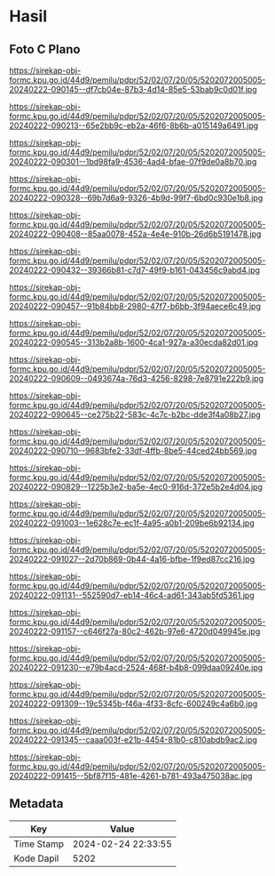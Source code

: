 # Hasil

## Foto C Plano

https://sirekap-obj-formc.kpu.go.id/44d9/pemilu/pdpr/52/02/07/20/05/5202072005005-20240222-090145--df7cb04e-87b3-4d14-85e5-53bab9c0d01f.jpg

https://sirekap-obj-formc.kpu.go.id/44d9/pemilu/pdpr/52/02/07/20/05/5202072005005-20240222-090213--65e2bb9c-eb2a-46f6-8b6b-a015149a6491.jpg

https://sirekap-obj-formc.kpu.go.id/44d9/pemilu/pdpr/52/02/07/20/05/5202072005005-20240222-090301--1bd98fa9-4536-4ad4-bfae-07f9de0a8b70.jpg

https://sirekap-obj-formc.kpu.go.id/44d9/pemilu/pdpr/52/02/07/20/05/5202072005005-20240222-090328--69b7d6a9-9326-4b9d-99f7-6bd0c930e1b8.jpg

https://sirekap-obj-formc.kpu.go.id/44d9/pemilu/pdpr/52/02/07/20/05/5202072005005-20240222-090408--85aa0078-452a-4e4e-910b-26d6b5191478.jpg

https://sirekap-obj-formc.kpu.go.id/44d9/pemilu/pdpr/52/02/07/20/05/5202072005005-20240222-090432--39366b81-c7d7-49f9-b161-043456c9abd4.jpg

https://sirekap-obj-formc.kpu.go.id/44d9/pemilu/pdpr/52/02/07/20/05/5202072005005-20240222-090457--91b84bb8-2980-47f7-b6bb-3f94aece6c49.jpg

https://sirekap-obj-formc.kpu.go.id/44d9/pemilu/pdpr/52/02/07/20/05/5202072005005-20240222-090545--313b2a8b-1600-4ca1-927a-a30ecda82d01.jpg

https://sirekap-obj-formc.kpu.go.id/44d9/pemilu/pdpr/52/02/07/20/05/5202072005005-20240222-090609--0493674a-76d3-4256-8298-7e8791e222b9.jpg

https://sirekap-obj-formc.kpu.go.id/44d9/pemilu/pdpr/52/02/07/20/05/5202072005005-20240222-090645--ce275b22-583c-4c7c-b2bc-dde3f4a08b27.jpg

https://sirekap-obj-formc.kpu.go.id/44d9/pemilu/pdpr/52/02/07/20/05/5202072005005-20240222-090710--9683bfe2-33df-4ffb-8be5-44ced24bb569.jpg

https://sirekap-obj-formc.kpu.go.id/44d9/pemilu/pdpr/52/02/07/20/05/5202072005005-20240222-090829--1225b3e2-ba5e-4ec0-916d-372e5b2e4d04.jpg

https://sirekap-obj-formc.kpu.go.id/44d9/pemilu/pdpr/52/02/07/20/05/5202072005005-20240222-091003--1e628c7e-ec1f-4a95-a0b1-209be6b92134.jpg

https://sirekap-obj-formc.kpu.go.id/44d9/pemilu/pdpr/52/02/07/20/05/5202072005005-20240222-091027--2d70b869-0b44-4a16-bfbe-1f9ed87cc216.jpg

https://sirekap-obj-formc.kpu.go.id/44d9/pemilu/pdpr/52/02/07/20/05/5202072005005-20240222-091131--552590d7-eb14-46c4-ad61-343ab5fd5361.jpg

https://sirekap-obj-formc.kpu.go.id/44d9/pemilu/pdpr/52/02/07/20/05/5202072005005-20240222-091157--c646f27a-80c2-462b-97e6-4720d049945e.jpg

https://sirekap-obj-formc.kpu.go.id/44d9/pemilu/pdpr/52/02/07/20/05/5202072005005-20240222-091230--e79b4acd-2524-468f-b4b8-099daa09240e.jpg

https://sirekap-obj-formc.kpu.go.id/44d9/pemilu/pdpr/52/02/07/20/05/5202072005005-20240222-091309--19c5345b-f46a-4f33-8cfc-600249c4a6b0.jpg

https://sirekap-obj-formc.kpu.go.id/44d9/pemilu/pdpr/52/02/07/20/05/5202072005005-20240222-091345--caaa003f-e21b-4454-81b0-c810abdb9ac2.jpg

https://sirekap-obj-formc.kpu.go.id/44d9/pemilu/pdpr/52/02/07/20/05/5202072005005-20240222-091415--5bf87f15-481e-4261-b781-493a475038ac.jpg


## Metadata

| Key        | Value               |
| ---------- | ------------------- |
| Time Stamp | 2024-02-24 22:33:55 |
| Kode Dapil | 5202                |



